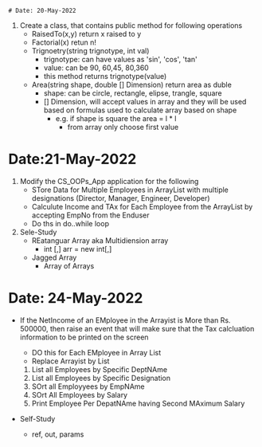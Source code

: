 	# Date: 20-May-2022

1. Create a class, that contains public method for following operations
	- RaisedTo(x,y) return x raised to y
	- Factorial(x) retun n!
	- Trignoetry(string trignotype, int val)
		- trignotype: can have values as 'sin', 'cos', 'tan'
		- value: can be 90, 60,45, 80,360
		- this method returns trignotype(value)
	- Area(string shape, double [] Dimension) return area as duble
		- shape: can be circle, rectangle, elipse, trangle, square
		- [] Dimension, will accept values in array and they will be used based on formulas used to calculate array based on shape
			- e.g. if shape is square the area = l * l
				- from array only choose first value

# Date:21-May-2022

1. Modify the CS_OOPs_App application for the following
	- STore Data for Multiple Employees in ArrayList with multiple designations (Director, Manager, Engineer, Developer)
	- Calculute Income and TAx for Each Employee from the ArrayList by accepting EmpNo from the Enduser
	- Do ths in do..while loop
2. Sele-Study
	- REatanguar Array aka Multidiension array
		- int [,] arr = new int[,] 
	- Jagged Array
		- Array of Arrays


# Date: 24-May-2022
- If the NetIncome of an EMployee in the Arrayist is More than Rs. 500000, then raise an event that will make sure that the Tax calcluation information to be printed on the screen 
	- DO this for Each EMployee in Array List
	- Replace Arrayist by List<Employee>
	1. List all Employees by Specific DeptNAme
	2. List all Employees by Specific Designation
	3. SOrt all Employyees by EmpNAme 
	4. SOrt All Employees by Salary
	5. Print Employee Per DepatNAme having Second MAximum Salary

- Self-Study
	- ref, out, params
